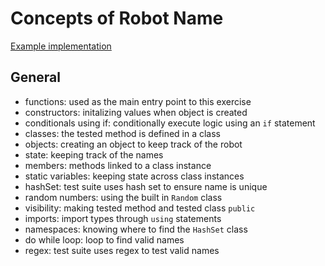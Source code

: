 # Concepts of Robot Name

[Example implementation](https://github.com/exercism/csharp/blob/master/exercises/robot-name/Example.cs)

## General

- functions: used as the main entry point to this exercise
- constructors: initalizing values when object is created
- conditionals using if: conditionally execute logic using an `if` statement
- classes: the tested method is defined in a class
- objects: creating an object to keep track of the robot
- state: keeping track of the names
- members: methods linked to a class instance
- static variables: keeping state across class instances
- hashSet: test suite uses hash set to ensure name is unique
- random numbers: using the built in `Random` class
- visibility: making tested method and tested class `public`
- imports: import types through `using` statements
- namespaces: knowing where to find the `HashSet` class
- do while loop: loop to find valid names
- regex: test suite uses regex to test valid names
